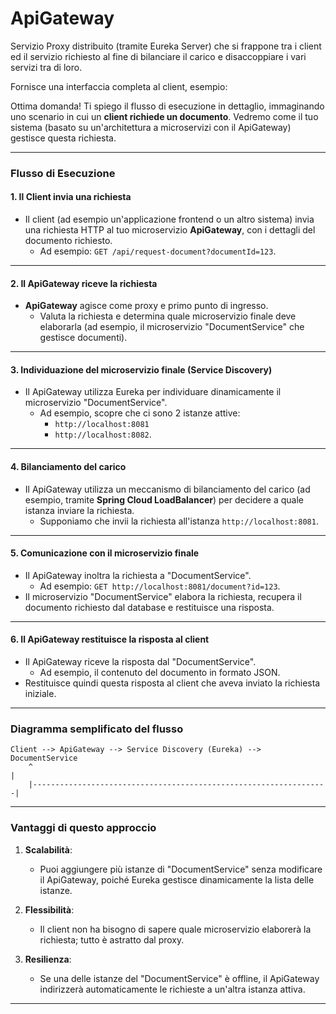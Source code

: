 # ApiGateway
Servizio Proxy distribuito (tramite Eureka Server) che si frappone tra i client ed il servizio richiesto al fine di
bilanciare il carico e disaccoppiare i vari servizi tra di loro.  

Fornisce una interfaccia completa al client, esempio:

Ottima domanda! Ti spiego il flusso di esecuzione in dettaglio, immaginando uno scenario in cui un **client richiede un documento**. Vedremo come il tuo sistema (basato su un'architettura a microservizi con il ApiGateway) gestisce questa richiesta.

---

### **Flusso di Esecuzione**

#### **1. Il Client invia una richiesta**
- Il client (ad esempio un'applicazione frontend o un altro sistema) invia una richiesta HTTP al tuo microservizio **ApiGateway**, con i dettagli del documento richiesto.
    - Ad esempio: `GET /api/request-document?documentId=123`.

---

#### **2. Il ApiGateway riceve la richiesta**
- **ApiGateway** agisce come proxy e primo punto di ingresso.
    - Valuta la richiesta e determina quale microservizio finale deve elaborarla (ad esempio, il microservizio "DocumentService" che gestisce documenti).

---

#### **3. Individuazione del microservizio finale (Service Discovery)**
- Il ApiGateway utilizza Eureka per individuare dinamicamente il microservizio "DocumentService".
    - Ad esempio, scopre che ci sono 2 istanze attive:
        - `http://localhost:8081`
        - `http://localhost:8082`.

---

#### **4. Bilanciamento del carico**
- Il ApiGateway utilizza un meccanismo di bilanciamento del carico (ad esempio, tramite **Spring Cloud LoadBalancer**) per decidere a quale istanza inviare la richiesta.
    - Supponiamo che invii la richiesta all'istanza `http://localhost:8081`.

---

#### **5. Comunicazione con il microservizio finale**
- Il ApiGateway inoltra la richiesta a "DocumentService".
    - Ad esempio: `GET http://localhost:8081/document?id=123`.
- Il microservizio "DocumentService" elabora la richiesta, recupera il documento richiesto dal database e restituisce una risposta.

---

#### **6. Il ApiGateway restituisce la risposta al client**
- Il ApiGateway riceve la risposta dal "DocumentService".
    - Ad esempio, il contenuto del documento in formato JSON.
- Restituisce quindi questa risposta al client che aveva inviato la richiesta iniziale.

---

### **Diagramma semplificato del flusso**
```
Client --> ApiGateway --> Service Discovery (Eureka) --> DocumentService
    ^                                                                  |
    |------------------------------------------------------------------|
```

---

### **Vantaggi di questo approccio**
1. **Scalabilità**:
    - Puoi aggiungere più istanze di "DocumentService" senza modificare il ApiGateway, poiché Eureka gestisce dinamicamente la lista delle istanze.

2. **Flessibilità**:
    - Il client non ha bisogno di sapere quale microservizio elaborerà la richiesta; tutto è astratto dal proxy.

3. **Resilienza**:
    - Se una delle istanze del "DocumentService" è offline, il ApiGateway indirizzerà automaticamente le richieste a un'altra istanza attiva.

---